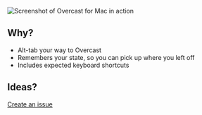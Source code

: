 ![Screenshot of Overcast for Mac in action]({{site.url}}/screenshot.png)

## Why?

* Alt-tab your way to Overcast
* Remembers your state, so you can pick up where you left off
* Includes expected keyboard shortcuts

## Ideas?

[Create an issue](https://github.com/nathanbirrell/overcast-macos/issues)

